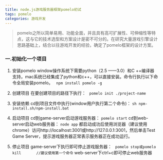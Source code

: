 ```yaml
---
title: node.js游戏服务器框架pomelo初试
tags: pomelo
categories: 游戏开发
---
```


> pomelo之所以简单易用、功能全面，并且具有高可扩展性、可伸缩性等特点，这与它的技术选型和方案设计是密不可分的。在研究大量游戏引擎设计思路基础上，结合以往游戏开发的经验，确定了pomelo框架的设计方案。

<!--more-->

### 一.初始化一个项目
1. 安装pomelo
   window操作系统下需要python（2.5 ——3.0）和C ++编译器支持，mac系统已经集成了python和c++，可以直接安装。命令行执行以下命令全局安装pomelo。
   ` npm install pomelo -g`

2. 创建项目
   在要创建项目的路径下执行：
   ` pomelo init ./project-name`

3. 安装依赖
   cd到项目文件中执行(window用户执行第二个命令)：
  `sh npm-install.sh/npm-install.bat`

4. 启动项目
  cd到game-server启动游戏服务器：
  `pomelo start`
  cd到web-server启动web服务器：
  `node app`
  都启动成功后使用浏览器（建议使用chrome）访问http://localhost:3001或http://127.0.0.1:3001，然后单击Test Game Server，提示游戏服务器正常表示服务器正在成功运行。

5. 停止项目
  game-server下执行即可停止游戏服务器：
  ` pomelo stop或pomelo kill       //建议使用第一个命令`
  web-server下ctrl+c即可停止web服务器







